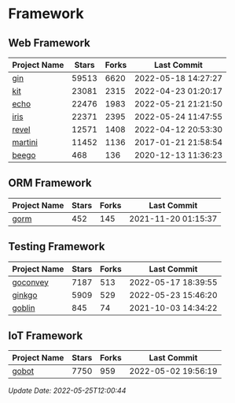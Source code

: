 # Framework

## Web Framework
| Project Name | Stars | Forks | Last Commit |
| ------------ | ----- | ----- | ----------- |
| [gin](https://github.com/gin-gonic/gin) | 59513 | 6620 | 2022-05-18 14:27:27 |
| [kit](https://github.com/go-kit/kit) | 23081 | 2315 | 2022-04-23 01:20:17 |
| [echo](https://github.com/labstack/echo) | 22476 | 1983 | 2022-05-21 21:21:50 |
| [iris](https://github.com/kataras/iris) | 22371 | 2395 | 2022-05-24 11:47:55 |
| [revel](https://github.com/revel/revel) | 12571 | 1408 | 2022-04-12 20:53:30 |
| [martini](https://github.com/go-martini/martini) | 11452 | 1136 | 2017-01-21 21:58:54 |
| [beego](https://github.com/astaxie/beego) | 468 | 136 | 2020-12-13 11:36:23 |

## ORM Framework
| Project Name | Stars | Forks | Last Commit |
| ------------ | ----- | ----- | ----------- |
| [gorm](https://github.com/jinzhu/gorm) | 452 | 145 | 2021-11-20 01:15:37 |

## Testing Framework
| Project Name | Stars | Forks | Last Commit |
| ------------ | ----- | ----- | ----------- |
| [goconvey](https://github.com/smartystreets/goconvey) | 7187 | 513 | 2022-05-17 18:39:55 |
| [ginkgo](https://github.com/onsi/ginkgo) | 5909 | 529 | 2022-05-23 15:46:20 |
| [goblin](https://github.com/franela/goblin) | 845 | 74 | 2021-10-03 14:34:22 |

## IoT Framework
| Project Name | Stars | Forks | Last Commit |
| ------------ | ----- | ----- | ----------- |
| [gobot](https://github.com/hybridgroup/gobot) | 7750 | 959 | 2022-05-02 19:56:19 |

*Update Date: 2022-05-25T12:00:44*